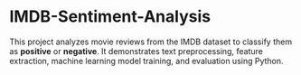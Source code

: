 # IMDB-Sentiment-Analysis
This project analyzes movie reviews from the IMDB dataset to classify them as **positive** or **negative**. It demonstrates text preprocessing, feature extraction, machine learning model training, and evaluation using Python.

